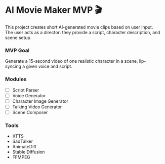 # AI Movie Maker MVP 🎬
This project creates short AI-generated movie clips based on user input. The user acts as a director: they provide a script, character description, and scene setup.

### MVP Goal
Generate a 15-second video of one realistic character in a scene, lip-syncing a given voice and script.

### Modules
- [ ] Script Parser
- [ ] Voice Generator
- [ ] Character Image Generator
- [ ] Talking Video Generator
- [ ] Scene Composer

### Tools
- XTTS
- SadTalker
- AnimateDiff
- Stable Diffusion
- FFMPEG
